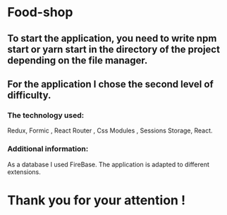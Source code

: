 # Food-shop
## To start the application, you need to write npm start or yarn start in the directory of the project depending on the file manager.
## For the application I chose the second level of difficulty.
### The technology used:
Redux, Formic , React Router , Css Modules , Sessions Storage, React.
### Additional information:
As a database I used FireBase.
The application is adapted to different extensions.
# Thank you for your attention !
